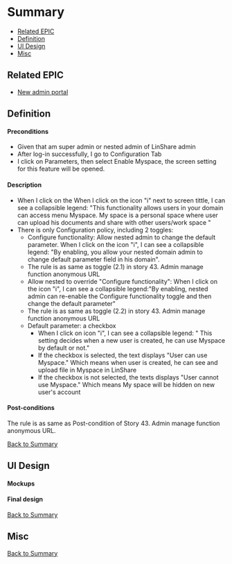 # Summary

* [Related EPIC](#related-epic)
* [Definition](#definition)
* [UI Design](#ui-design)
* [Misc](#misc)

## Related EPIC

* [New admin portal](./README.md)

## Definition

#### Preconditions

- Given that am super admin or nested admin of LinShare admin
- After log-in successfully, I go to Configuration Tab
- I click on Parameters, then select Enable Myspace, the screen setting for this feature will be opened.

#### Description

- When I click on the When I click on the icon "i"  next to screen tittle, I can see a collapsible legend: "This functionality allows users in your domain can access menu Myspace. My space is a personal space where user can upload his documents and share with other users/work space "
- There is only Configuration policy, including 2 toggles:
  - Configure functionality: Allow nested admin to change the default parameter. When I click on the icon "i", I can see a collapsible legend: "By enabling, you allow your nested domain admin to change default parameter field in his domain".
  - The rule is as same as toggle (2.1) in story 43. Admin manage function anonymous URL
  - Allow nested to override "Configure functionality": When I click on the icon "i", I can see a collapsible legend:"By enabling, nested admin can re-enable the Configure functionality toggle and then change the default parameter"
  - The rule is as same as toggle (2.2) in story 43. Admin manage function anonymous URL
  - Default parameter: a checkbox
      - When I click on icon "i",  I can see a collapsible legend: " This setting decides when a new user is created, he can use Myspace by default or not."
      - If the checkbox is selected, the text displays "User can use Myspace." Which means when user is created, he can see and upload file in Myspace in LinShare
      - If the checkbox is not selected, the texts displays "User cannot use Myspace." Which means My space will be hidden on new user's account

#### Post-conditions

The rule is as same as Post-condition of Story 43. Admin manage function anonymous URL.

[Back to Summary](#summary)

## UI Design

#### Mockups

#### Final design

[Back to Summary](#summary)
## Misc

[Back to Summary](#summary)



